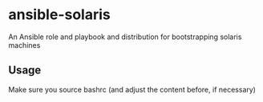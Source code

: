 # ansible-solaris

An Ansible role and playbook and distribution for bootstrapping solaris machines

## Usage

Make sure you source bashrc (and adjust the content before, if necessary)

